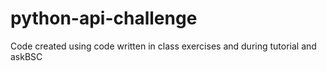 # python-api-challenge
Code created using code written in class exercises and during tutorial and askBSC
